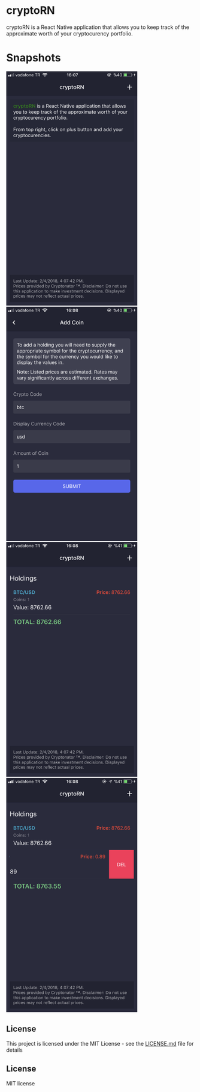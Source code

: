 # cryptoRN

cryptoRN is a React Native application that allows you to keep track of the approximate worth of your cryptocurency portfolio.

# Snapshots

<img src="screen1.PNG" width="350px" />
<img src="screen2.PNG" width="350px" />
<img src="screen3.PNG" width="350px" />
<img src="screen4.PNG" width="350px" />

## License

This project is licensed under the MIT License - see the [LICENSE.md](LICENSE.md) file for details

## License
MIT license